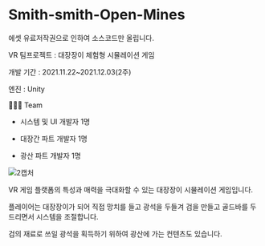 # Smith-smith-Open-Mines
에셋 유료저작권으로 인하여 소스코드만 올립니다.

VR 팀프로젝트 : 대장장이 체험형 시뮬레이션 게임 


개발 기간 : 2021.11.22~2021.12.03(2주)


엔진 : Unity


🧑🏻‍💻 Team

- 시스템 및 UI 개발자 1명

- 대장간 파트 개발자 1명

- 광산 파트 개발자 1명


![2캡처](https://user-images.githubusercontent.com/93479286/150162546-8768f9fe-8fd2-482a-b032-5e7ffa43ed12.PNG)

VR 게임 플랫폼의 특성과 매력을 극대화할 수 있는 대장장이 시뮬레이션 게임입니다.

플레이어는 대장장이가 되어 직접 망치를 들고 광석을 두들겨 검을 만들고 골드바를 두드리면서 시스템을 조절합니다.

검의 재료로 쓰일 광석을 획득하기 위하여 광산에 가는 컨텐츠도 있습니다.
